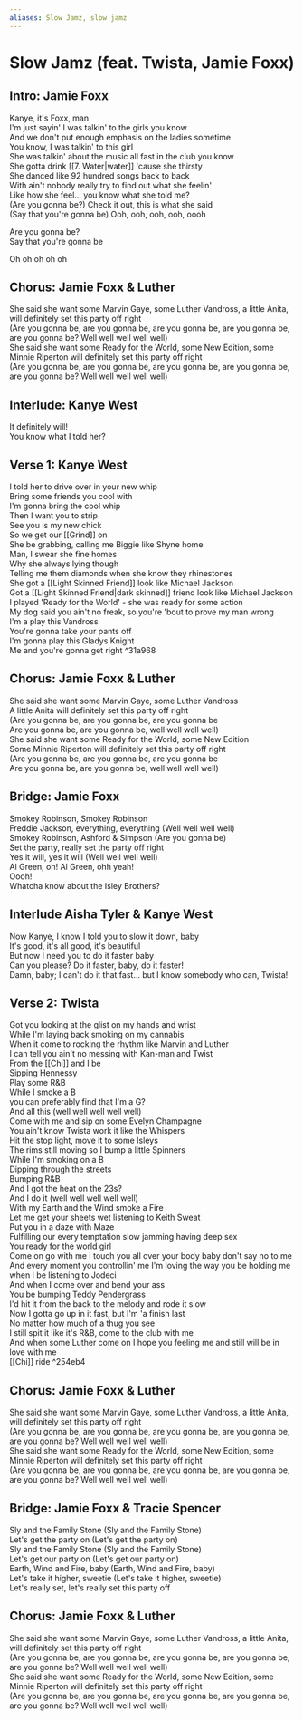 ```yaml
---
aliases: Slow Jamz, slow jamz
---
```


# Slow Jamz (feat. Twista, Jamie Foxx)

## Intro: Jamie Foxx

Kanye, it's Foxx, man  
I'm just sayin' I was talkin' to the girls you know  
And we don't put enough emphasis on the ladies sometime  
You know, I was talkin' to this girl  
She was talkin' about the music all fast in the club you know  
She gotta drink [[7. Water|water]] 'cause she thirsty  
She danced like 92 hundred songs back to back  
With ain't nobody really try to find out what she feelin'  
Like how she feel… you know what she told me?  
(Are you gonna be?) Check it out, this is what she said  
(Say that you're gonna be) Ooh, ooh, ooh, ooh, oooh  

Are you gonna be?  
Say that you're gonna be  

Oh oh oh oh oh  

## Chorus: Jamie Foxx & Luther

She said she want some Marvin Gaye, some Luther Vandross, a little Anita, will definitely set this party off right  
(Are you gonna be, are you gonna be, are you gonna be, are you gonna be, are you gonna be? Well well well well well)  
She said she want some Ready for the World, some New Edition, some Minnie Riperton will definitely set this party off right  
(Are you gonna be, are you gonna be, are you gonna be, are you gonna be, are you gonna be? Well well well well well)  

## Interlude: Kanye West

It definitely will!  
You know what I told her?  

## Verse 1: Kanye West

I told her to drive over in your new whip  
Bring some friends you cool with  
I'm gonna bring the cool whip  
Then I want you to strip  
See you is my new chick  
So we get our [[Grind]] on  
She be grabbing, calling me Biggie like Shyne home  
Man, I swear she fine homes  
Why she always lying though  
Telling me them diamonds when she know they rhinestones  
She got a [[Light Skinned Friend]] look like Michael Jackson  
Got a [[Light Skinned Friend|dark skinned]] friend look like Michael Jackson  
I played 'Ready for the World' - she was ready for some action  
My dog said you ain't no freak, so you're 'bout to prove my man wrong  
I'm a play this Vandross  
You're gonna take your pants off  
I'm gonna play this Gladys Knight  
Me and you're gonna get right ^31a968

## Chorus: Jamie Foxx & Luther

She said she want some Marvin Gaye, some Luther Vandross  
A little Anita will definitely set this party off right  
(Are you gonna be, are you gonna be, are you gonna be  
Are you gonna be, are you gonna be, well well well well)  
She said she want some Ready for the World, some New Edition  
Some Minnie Riperton will definitely set this party off right  
(Are you gonna be, are you gonna be, are you gonna be  
Are you gonna be, are you gonna be, well well well well)  

## Bridge: Jamie Foxx

Smokey Robinson, Smokey Robinson  
Freddie Jackson, everything, everything (Well well well well)  
Smokey Robinson, Ashford & Simpson (Are you gonna be)  
Set the party, really set the party off right  
Yes it will, yes it will (Well well well well)  
Al Green, oh! Al Green, ohh yeah!  
Oooh!  
Whatcha know about the Isley Brothers?  

## Interlude Aisha Tyler & Kanye West

Now Kanye, I know I told you to slow it down, baby  
It's good, it's all good, it's beautiful  
But now I need you to do it faster baby  
Can you please? Do it faster, baby, do it faster!  
Damn, baby; I can't do it that fast… but I know somebody who can, Twista!  

## Verse 2: Twista

Got you looking at the glist on my hands and wrist  
While I'm laying back smoking on my cannabis  
When it come to rocking the rhythm like Marvin and Luther  
I can tell you ain't no messing with Kan-man and Twist  
From the [[Chi]] and I be  
Sipping Hennessy  
Play some R&B  
While I smoke a B  
you can preferably find that I'm a G?  
And all this (well well well well well)  
Come with me and sip on some Evelyn Champagne  
You ain't know Twista work it like the Whispers  
Hit the stop light, move it to some Isleys  
The rims still moving so I bump a little Spinners  
While I'm smoking on a B  
Dipping through the streets  
Bumping R&B  
And I got the heat on the 23s?  
And I do it (well well well well well)  
With my Earth and the Wind smoke a Fire  
Let me get your sheets wet listening to Keith Sweat  
Put you in a daze with Maze  
Fulfilling our every temptation slow jamming having deep sex  
You ready for the world girl  
Come on go with me I touch you all over your body baby don't say no to me  
And every moment you controllin' me I'm loving the way you be holding me when I be listening to Jodeci  
And when I come over and bend your ass  
You be bumping Teddy Pendergrass  
I'd hit it from the back to the melody and rode it slow  
Now I gotta go up in it fast, but I'm 'a finish last  
No matter how much of a thug you see  
I still spit it like it's R&B, come to the club with me  
And when some Luther come on I hope you feeling me and still will be in love with me  
[[Chi]] ride ^254eb4

## Chorus: Jamie Foxx & Luther

She said she want some Marvin Gaye, some Luther Vandross, a little Anita, will definitely set this party off right  
(Are you gonna be, are you gonna be, are you gonna be, are you gonna be, are you gonna be? Well well well well well)  
She said she want some Ready for the World, some New Edition, some Minnie Riperton will definitely set this party off right  
(Are you gonna be, are you gonna be, are you gonna be, are you gonna be, are you gonna be? Well well well well well)  

## Bridge: Jamie Foxx & Tracie Spencer

Sly and the Family Stone (Sly and the Family Stone)  
Let's get the party on (Let's get the party on)  
Sly and the Family Stone (Sly and the Family Stone)  
Let's get our party on (Let's get our party on)  
Earth, Wind and Fire, baby (Earth, Wind and Fire, baby)  
Let's take it higher, sweetie (Let's take it higher, sweetie)  
Let's really set, let's really set this party off

## Chorus: Jamie Foxx & Luther

She said she want some Marvin Gaye, some Luther Vandross, a little Anita, will definitely set this party off right  
(Are you gonna be, are you gonna be, are you gonna be, are you gonna be, are you gonna be? Well well well well well)  
She said she want some Ready for the World, some New Edition, some Minnie Riperton will definitely set this party off right  
(Are you gonna be, are you gonna be, are you gonna be, are you gonna be, are you gonna be? Well well well well well)
